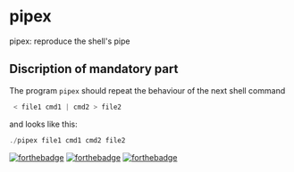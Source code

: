 # pipex
  pipex: reproduce the shell's pipe 
  
## Discription of mandatory part
The program ```pipex``` should repeat the behaviour of the next shell command

```c
 < file1 cmd1 | cmd2 > file2 
 ```

and looks like this:

```c
./pipex file1 cmd1 cmd2 file2 
```

[![forthebadge](https://forthebadge.com/images/badges/built-with-love.svg)](https://forthebadge.com)
[![forthebadge](https://forthebadge.com/images/badges/made-with-c.svg)](https://forthebadge.com)
[![forthebadge](https://forthebadge.com/images/badges/powered-by-coffee.svg)](https://forthebadge.com)
